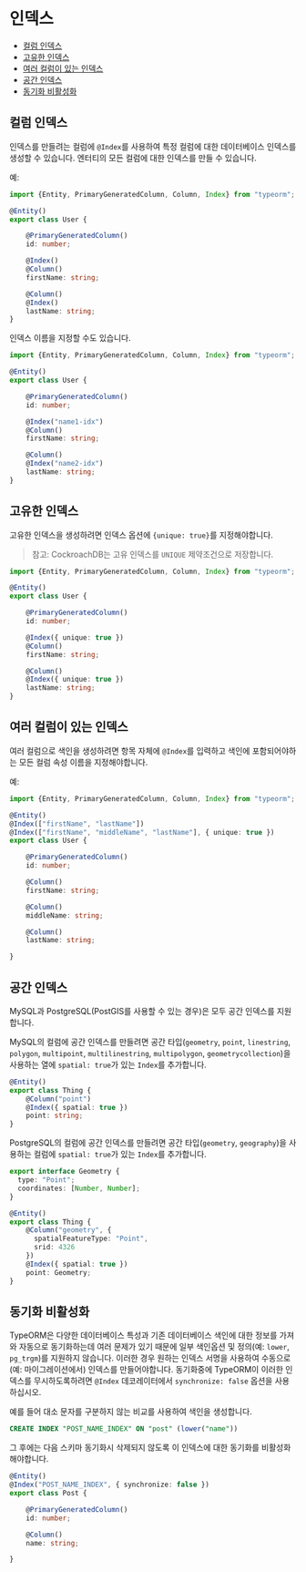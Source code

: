 # 인덱스

- [컬럼 인덱스](#컬럼-인덱스)
- [고유한 인덱스](#고유한-인덱스)
- [여러 컬럼이 있는 인덱스](#여러-컬럼이-있는-인덱스)
- [공간 인덱스](#공간-인덱스)
- [동기화 비활성화](#동기화-비활성화)

## 컬럼 인덱스

인덱스를 만들려는 컬럼에 `@Index`를 사용하여 특정 컬럼에 대한 데이터베이스 인덱스를 생성할 수 있습니다. 엔터티의 모든 컬럼에 대한 인덱스를 만들 수 있습니다.

예:

```typescript
import {Entity, PrimaryGeneratedColumn, Column, Index} from "typeorm";

@Entity()
export class User {

    @PrimaryGeneratedColumn()
    id: number;

    @Index()
    @Column()
    firstName: string;

    @Column()
    @Index()
    lastName: string;
}
```

인덱스 이름을 지정할 수도 있습니다.

```typescript
import {Entity, PrimaryGeneratedColumn, Column, Index} from "typeorm";

@Entity()
export class User {

    @PrimaryGeneratedColumn()
    id: number;

    @Index("name1-idx")
    @Column()
    firstName: string;

    @Column()
    @Index("name2-idx")
    lastName: string;
}
```

## 고유한 인덱스

고유한 인덱스을 생성하려면 인덱스 옵션에 `{unique: true}`를 지정해야합니다.

> 참고: CockroachDB는 고유 인덱스를 `UNIQUE` 제약조건으로 저장합니다.

```typescript
import {Entity, PrimaryGeneratedColumn, Column, Index} from "typeorm";

@Entity()
export class User {

    @PrimaryGeneratedColumn()
    id: number;

    @Index({ unique: true })
    @Column()
    firstName: string;

    @Column()
    @Index({ unique: true })
    lastName: string;
}
```

## 여러 컬럼이 있는 인덱스

여러 컬럼으로 색인을 생성하려면 항목 자체에 `@Index`를 입력하고 색인에 포함되어야하는 모든 컬럼 속성 이름을 지정해야합니다.

예:

```typescript
import {Entity, PrimaryGeneratedColumn, Column, Index} from "typeorm";

@Entity()
@Index(["firstName", "lastName"])
@Index(["firstName", "middleName", "lastName"], { unique: true })
export class User {

    @PrimaryGeneratedColumn()
    id: number;

    @Column()
    firstName: string;

    @Column()
    middleName: string;

    @Column()
    lastName: string;

}
```

## 공간 인덱스

MySQL과 PostgreSQL(PostGIS를 사용할 수 있는 경우)은 모두 공간 인덱스를 지원합니다.

MySQL의 컬럼에 공간 인덱스를 만들려면 공간 타입(`geometry`, `point`, `linestring`, `polygon`, `multipoint`, `multilinestring`, `multipolygon`, `geometrycollection`)을 사용하는 열에 `spatial: true`가 있는 `Index`를 추가합니다.

```typescript
@Entity()
export class Thing {
    @Column("point")
    @Index({ spatial: true })
    point: string;
}
```

PostgreSQL의 컬럼에 공간 인덱스를 만들려면 공간 타입(`geometry`, `geography`)을 사용하는 컬럼에 `spatial: true`가 있는 `Index`를 추가합니다.

```typescript
export interface Geometry {
  type: "Point";
  coordinates: [Number, Number];
}

@Entity()
export class Thing {
    @Column("geometry", {
      spatialFeatureType: "Point",
      srid: 4326
    })
    @Index({ spatial: true })
    point: Geometry;
}
```

## 동기화 비활성화

TypeORM은 다양한 데이터베이스 특성과 기존 데이터베이스 색인에 대한 정보를 가져와 자동으로 동기화하는데 여러 문제가 있기 때문에 일부 색인옵션 및 정의(예: `lower`, `pg_trgm`)를 지원하지 않습니다. 이러한 경우 원하는 인덱스 서명을 사용하여 수동으로(예: 마이그레이션에서) 인덱스를 만들어야합니다. 동기화중에 TypeORM이 이러한 인덱스를 무시하도록하려면 `@Index` 데코레이터에서 `synchronize: false` 옵션을 사용하십시오.

예를 들어 대소 문자를 구분하지 않는 비교를 사용하여 색인을 생성합니다.

```sql
CREATE INDEX "POST_NAME_INDEX" ON "post" (lower("name"))
```

그 후에는 다음 스키마 동기화시 삭제되지 않도록 이 인덱스에 대한 동기화를 비활성화해야합니다.

```ts
@Entity()
@Index("POST_NAME_INDEX", { synchronize: false })
export class Post {

    @PrimaryGeneratedColumn()
    id: number;

    @Column()
    name: string;

}
```
